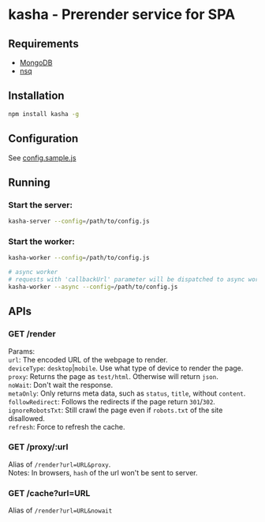 # kasha - Prerender service for SPA

## Requirements
* [MongoDB](https://www.mongodb.com/)
* [nsq](http://nsq.io/)

## Installation
```sh
npm install kasha -g
```

## Configuration
See [config.sample.js](config.sample.js)

## Running

### Start the server:
```sh
kasha-server --config=/path/to/config.js
```

### Start the worker:
```sh 
kasha-worker --config=/path/to/config.js

# async worker
# requests with 'callbackUrl' parameter will be dispatched to async workers.
kasha-worker --async --config=/path/to/config.js
```

## APIs

### GET /render
Params:  
`url`: The encoded URL of the webpage to render.  
`deviceType`: `desktop`|`mobile`. Use what type of device to render the page.  
`proxy`: Returns the page as `test/html`. Otherwise will return `json`.  
`noWait`: Don't wait the response.  
`metaOnly`: Only returns meta data, such as `status`, `title`, without `content`.  
`followRedirect`: Follows the redirects if the page return `301`/`302`.  
`ignoreRobotsTxt`: Still crawl the page even if `robots.txt` of the site disallowed.  
`refresh`: Force to refresh the cache.


### GET /proxy/:url
Alias of `/render?url=URL&proxy`.  
Notes: In browsers, `hash` of the url won't be sent to server.

### GET /cache?url=URL
Alias of `/render?url=URL&nowait`
